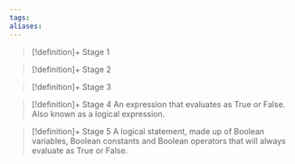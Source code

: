 ```yaml
---
tags:
aliases:
---
```


> [!definition]+ Stage 1
>

> [!definition]+ Stage 2
>

> [!definition]+ Stage 3
>

> [!definition]+ Stage 4
> An expression that evaluates as True or False. Also known as a logical expression.

> [!definition]+ Stage 5
> A logical statement, made up of Boolean variables, Boolean constants and Boolean operators that will always evaluate as True or False.



